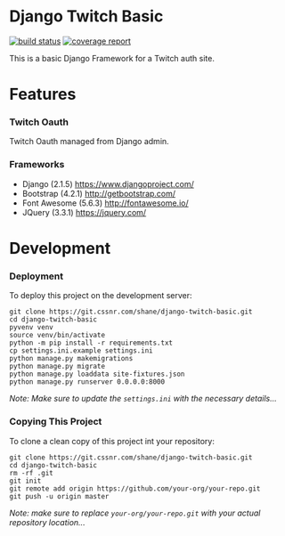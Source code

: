 # Django Twitch Basic

[![build status](https://git.cssnr.com/shane/django-twitch-basic/badges/master/build.svg)](https://git.cssnr.com/shane/django-twitch-basic/commits/master) [![coverage report](https://git.cssnr.com/shane/django-twitch-basic/badges/master/coverage.svg)](https://git.cssnr.com/shane/django-twitch-basic/commits/master)

This is a basic Django Framework for a Twitch auth site.

# Features

### Twitch Oauth

Twitch Oauth managed from Django admin.

### Frameworks

- Django (2.1.5) https://www.djangoproject.com/
- Bootstrap (4.2.1) http://getbootstrap.com/
- Font Awesome (5.6.3) http://fontawesome.io/
- JQuery (3.3.1) https://jquery.com/

# Development

### Deployment

To deploy this project on the development server:

```
git clone https://git.cssnr.com/shane/django-twitch-basic.git
cd django-twitch-basic
pyvenv venv
source venv/bin/activate
python -m pip install -r requirements.txt
cp settings.ini.example settings.ini
python manage.py makemigrations
python manage.py migrate
python manage.py loaddata site-fixtures.json
python manage.py runserver 0.0.0.0:8000
```

*Note: Make sure to update the `settings.ini` with the necessary details...*

### Copying This Project

To clone a clean copy of this project int your repository:

```
git clone https://git.cssnr.com/shane/django-twitch-basic.git
cd django-twitch-basic
rm -rf .git
git init
git remote add origin https://github.com/your-org/your-repo.git
git push -u origin master
```

*Note: make sure to replace `your-org/your-repo.git` with your actual repository location...*
